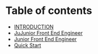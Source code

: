 # Table of contents

* [INTRODUCTION](README.md)
* [JuJunior Front End Engineer](jujunior-front-end-engineer.md)
* [Junior Front End Engineer](junior-front-end-engineer.md)
* [Quick Start](quick-start.md)

